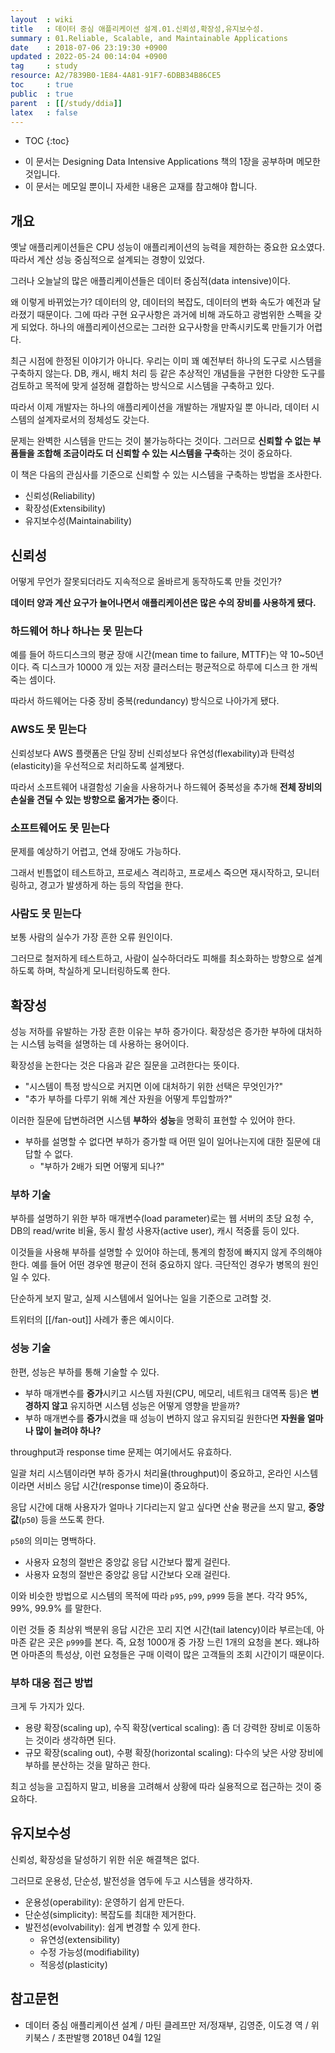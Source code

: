 ```yaml
---
layout  : wiki
title   : 데이터 중심 애플리케이션 설계.01.신뢰성,확장성,유지보수성.
summary : 01.Reliable, Scalable, and Maintainable Applications
date    : 2018-07-06 23:19:30 +0900
updated : 2022-05-24 00:14:04 +0900
tag     : study
resource: A2/7839B0-1E84-4A81-91F7-6DBB34B86CE5
toc     : true
public  : true
parent  : [[/study/ddia]]
latex   : false
---
```

* TOC
{:toc}

- 이 문서는 Designing Data Intensive Applications 책의 1장을 공부하며 메모한 것입니다.
- 이 문서는 메모일 뿐이니 자세한 내용은 교재를 참고해야 합니다.

## 개요

옛날 애플리케이션들은 CPU 성능이 애플리케이션의 능력을 제한하는 중요한 요소였다.
따라서 계산 성능 중심적으로 설계되는 경향이 있었다.

그러나 오늘날의 많은 애플리케이션들은 데이터 중심적(data intensive)이다.

왜 이렇게 바뀌었는가?
데이터의 양, 데이터의 복잡도, 데이터의 변화 속도가 예전과 달라졌기 때문이다.
그에 따라 구현 요구사항은 과거에 비해 과도하고 광범위한 스펙을 갖게 되었다.
하나의 애플리케이션으로는 그러한 요구사항을 만족시키도록 만들기가 어렵다.

최근 시점에 한정된 이야기가 아니다.
우리는 이미 꽤 예전부터 하나의 도구로 시스템을 구축하지 않는다.
DB, 캐시, 배치 처리 등 같은 추상적인 개념들을 구현한 다양한 도구를 검토하고 목적에 맞게 설정해 결합하는 방식으로 시스템을 구축하고 있다.

따라서 이제 개발자는 하나의 애플리케이션을 개발하는 개발자일 뿐 아니라,
데이터 시스템의 설계자로서의 정체성도 갖는다.

문제는 완벽한 시스템을 만드는 것이 불가능하다는 것이다.
그러므로 **신뢰할 수 없는 부품들을 조합해 조금이라도 더 신뢰할 수 있는 시스템을 구축**하는 것이 중요하다.

이 책은 다음의 관심사를 기준으로 신뢰할 수 있는 시스템을 구축하는 방법을 조사한다.

- 신뢰성(Reliability)
- 확장성(Extensibility)
- 유지보수성(Maintainability)


## 신뢰성

어떻게 무언가 잘못되더라도 지속적으로 올바르게 동작하도록 만들 것인가?

**데이터 양과 계산 요구가 늘어나면서 애플리케이션은 많은 수의 장비를 사용하게 됐다.**

### 하드웨어 하나 하나는 못 믿는다

예를 들어 하드디스크의 평균 장애 시간(mean time to failure, MTTF)는 약 10~50년이다.
즉 디스크가 10000 개 있는 저장 클러스터는 평균적으로 하루에 디스크 한 개씩 죽는 셈이다.

따라서 하드웨어는 다중 장비 중복(redundancy) 방식으로 나아가게 됐다.

### AWS도 못 믿는다

신뢰성보다 AWS 플랫폼은 단일 장비 신뢰성보다 유연성(flexability)과 탄력성(elasticity)을 우선적으로 처리하도록 설계됐다.

따라서 소프트웨어 내결함성 기술을 사용하거나 하드웨어 중복성을 추가해 **전체 장비의 손실을 견딜 수 있는 방향으로 옮겨가는 중**이다.

### 소프트웨어도 못 믿는다

문제를 예상하기 어렵고, 연쇄 장애도 가능하다.

그래서 빈틈없이 테스트하고, 프로세스 격리하고, 프로세스 죽으면 재시작하고, 모니터링하고, 경고가 발생하게 하는 등의 작업을 한다.

### 사람도 못 믿는다

보통 사람의 실수가 가장 흔한 오류 원인이다.

그러므로 철저하게 테스트하고, 사람이 실수하더라도 피해를 최소화하는 방향으로 설계하도록 하며, 착실하게 모니터링하도록 한다.

## 확장성

성능 저하를 유발하는 가장 흔한 이유는 부하 증가이다.
확장성은 증가한 부하에 대처하는 시스템 능력을 설명하는 데 사용하는 용어이다.

확장성을 논한다는 것은 다음과 같은 질문을 고려한다는 뜻이다.

- "시스템이 특정 방식으로 커지면 이에 대처하기 위한 선택은 무엇인가?"
- "추가 부하를 다루기 위해 계산 자원을 어떻게 투입할까?"

이러한 질문에 답변하려면 시스템 **부하**와 **성능**을 명확히 표현할 수 있어야 한다.

- 부하를 설명할 수 없다면 부하가 증가할 때 어떤 일이 일어나는지에 대한 질문에 대답할 수 없다.
    - "부하가 2배가 되면 어떻게 되나?" 

### 부하 기술

부하를 설명하기 위한 부하 매개변수(load parameter)로는 웹 서버의 초당 요청 수, DB의 read/write 비율, 동시 활성 사용자(active user), 캐시 적중률 등이 있다.

이것들을 사용해 부하를 설명할 수 있어야 하는데, 통계의 함정에 빠지지 않게 주의해야 한다.
예를 들어 어떤 경우엔 평균이 전혀 중요하지 않다.
극단적인 경우가 병목의 원인일 수 있다.

단순하게 보지 말고, 실제 시스템에서 일어나는 일을 기준으로 고려할 것.

트위터의 [[/fan-out]] 사례가 좋은 예시이다.

### 성능 기술

한편, 성능은 부하를 통해 기술할 수 있다.

- 부하 매개변수를 **증가**시키고 시스템 자원(CPU, 메모리, 네트워크 대역폭 등)은 **변경하지 않고** 유지하면 시스템 성능은 어떻게 영향을 받을까?
- 부하 매개변수를 **증가**시켰을 때 성능이 변하지 않고 유지되길 원한다면 **자원을 얼마나 많이 늘려야 하나?**

throughput과 response time 문제는 여기에서도 유효하다.

일괄 처리 시스템이라면 부하 증가시 처리율(throughput)이 중요하고,
온라인 시스템이라면 서비스 응답 시간(response time)이 중요하다.

응답 시간에 대해 사용자가 얼마나 기다리는지 알고 싶다면 산술 평균을 쓰지 말고, **중앙값**(`p50`) 등을 쓰도록 한다.

`p50`의 의미는 명백하다.

- 사용자 요청의 절반은 중앙값 응답 시간보다 짧게 걸린다.
- 사용자 요청의 절반은 중앙값 응답 시간보다 오래 걸린다.

이와 비슷한 방법으로 시스템의 목적에 따라 `p95`, `p99`, `p999` 등을 본다. 각각 95%, 99%, 99.9% 를 말한다.

이런 것들 중 최상위 백분위 응답 시간은 꼬리 지연 시간(tail latency)이라 부르는데, 아마존 같은 곳은 `p999`를 본다.
즉, 요청 1000개 중 가장 느린 1개의 요청을 본다.
왜냐하면 아마존의 특성상, 이런 요청들은 구매 이력이 많은 고객들의 조회 시간이기 때문이다.

### 부하 대응 접근 방법

크게 두 가지가 있다.

- 용량 확장(scaling up), 수직 확장(vertical scaling): 좀 더 강력한 장비로 이동하는 것이라 생각하면 된다.
- 규모 확장(scaling out), 수평 확장(horizontal scaling): 다수의 낮은 사양 장비에 부하를 분산하는 것을 말하곤 한다.

최고 성능을 고집하지 말고, 비용을 고려해서 상황에 따라 실용적으로 접근하는 것이 중요하다.


## 유지보수성

신뢰성, 확장성을 달성하기 위한 쉬운 해결책은 없다.

그러므로 운용성, 단순성, 발전성을 염두에 두고 시스템을 생각하자.

- 운용성(operability): 운영하기 쉽게 만든다.
- 단순성(simplicity): 복잡도를 최대한 제거한다.
- 발전성(evolvability): 쉽게 변경할 수 있게 한다.
    - 유연성(extensibility)
    - 수정 가능성(modifiability)
    - 적응성(plasticity)

## 참고문헌

- 데이터 중심 애플리케이션 설계 / 마틴 클레프만 저/정재부, 김영준, 이도경 역 / 위키북스 / 초판발행 2018년 04월 12일

